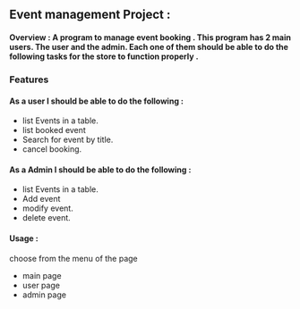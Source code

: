 ## Event management Project :

#### Overview : A program to manage event booking . This program has 2 main users. The user and the admin. Each one of them should be able to do the following tasks for the store to function properly . 

### Features
#### As a user I should be able to do the following :
- list Events in a table. 
- list booked event
- Search for event by title.
- cancel booking.
#### As a Admin I should be able to do the following :
- list Events in a table. 
- Add event 
- modify event.
- delete event.

#### Usage :
choose from the menu of the page
- main page 
- user page
- admin page


